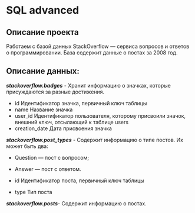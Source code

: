 # SQL advanced

## Описание проекта
  Работаем с базой данных StackOverflow — сервиса вопросов и ответов о программировании. 
База содержит данные о постах за 2008 год.

## Описание данных:
***stackoverflow.badges*** - Хранит информацию о значках, которые присуждаются за разные достижения. 
- id	Идентификатор значка, первичный ключ таблицы
- name	Название значка
- user_id	Идентификатор пользователя, которому присвоили значок, внешний ключ, отсылающий к таблице users
- creation_date	Дата присвоения значка

***stackoverflow.post_types*** - Содержит информацию о типе постов. Их может быть два:
- Question — пост с вопросом;
- Answer — пост с ответом.

- id	Идентификатор поста, первичный ключ таблицы
- type	Тип поста

***stackoverflow.posts***- Содержит информацию о постах.
